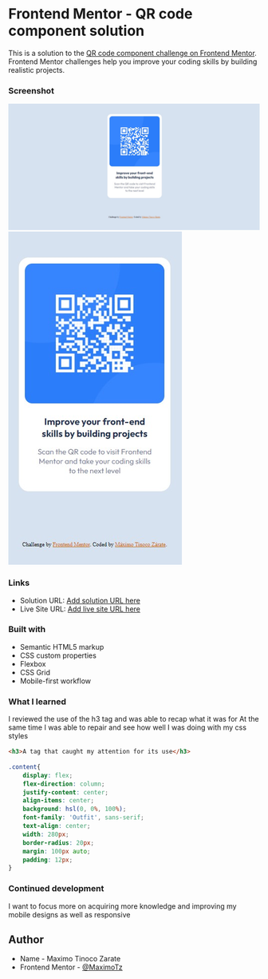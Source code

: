 # Frontend Mentor - QR code component solution

This is a solution to the [QR code component challenge on Frontend Mentor](https://www.frontendmentor.io/challenges/qr-code-component-iux_sIO_H). Frontend Mentor challenges help you improve your coding skills by building realistic projects. 

### Screenshot

![](./images/desktop.jpg)
![](./images/movil.jpg)


### Links

- Solution URL: [Add solution URL here](https://github.com/MaximoTz/Development-of-a-QR-code--Challenge)
- Live Site URL: [Add live site URL here](https://maxdevstech.netlify.app/)


### Built with

- Semantic HTML5 markup
- CSS custom properties
- Flexbox
- CSS Grid
- Mobile-first workflow


### What I learned

I reviewed the use of the h3 tag and was able to recap what it was for
At the same time I was able to repair and see how well I was doing with my css styles

```html
<h3>A tag that caught my attention for its use</h3>
```
```css
.content{
    display: flex;
    flex-direction: column;
    justify-content: center;
    align-items: center;
    background: hsl(0, 0%, 100%);
    font-family: 'Outfit', sans-serif;
    text-align: center;
    width: 280px;
    border-radius: 20px;
    margin: 100px auto;
    padding: 12px;
}
```


### Continued development

I want to focus more on acquiring more knowledge and improving my mobile designs as well as responsive

## Author

- Name - Maximo Tinoco Zarate
- Frontend Mentor - [@MaximoTz](https://www.frontendmentor.io/profile/MaximoTz)


